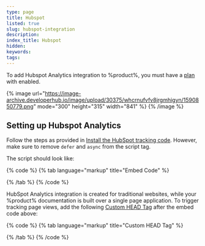 ```yaml
---
type: page
title: Hubspot
listed: true
slug: hubspot-integration
description: 
index_title: Hubspot
hidden: 
keywords: 
tags: 
---
```


To add Hubspot Analytics integration to %product%, you must have a [plan](https://developerhub.io/pricing) with [](/support-center/custom-javascript) enabled.

{% image url="https://image-archive.developerhub.io/image/upload/30375/whcrnufvfv8jrgmhigyn/1590850779.png" mode="300" height="315" width="841" %}
{% /image %}

## Setting up Hubspot Analytics

Follow the steps as provided in [Install the HubSpot tracking code](https://knowledge.hubspot.com/reports/install-the-hubspot-tracking-code#install-the-tracking-code-on-your-website). However, make sure to remove `defer`  and `async` from the script tag.

The script should look like:

{% code %}
{% tab language="markup" title="Embed Code" %}
<script type="text/javascript" id="hs-script-loader" src="//js.hs-scripts.com/{{your-id}}.js"></script>
{% /tab %}
{% /code %}

HubSpot Analytics integration is created for traditional websites, while your %product% documentation is built over a single page application. To trigger tracking page views, add the following [Custom HEAD Tag](/support-center/custom-javascript) after the embed code above:

{% code %}
{% tab language="markup" title="Custom HEAD Tag" %}
<script>
	var trackPage = function(event) {
    var _hsq = window._hsq;
		if (!_hsq) {
			console.log('hsq not loaded yet');
			return;
		}
		_hsq.push(['setPath', window.location.pathname]); 
		_hsq.push(['trackPageView']);
	}
	document.addEventListener('onsectionchange', trackPage);
	document.addEventListener('onpagechange', trackPage);
</script>
{% /tab %}
{% /code %}